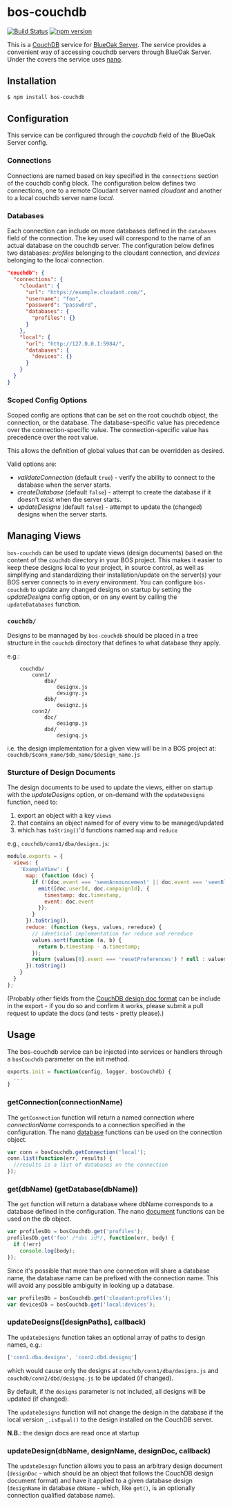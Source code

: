 # bos-couchdb

[![Build Status](https://travis-ci.org/BlueOakJS/bos-couchdb.svg?branch=master)](https://travis-ci.org/BlueOakJS/bos-couchdb)
[![npm version](https://img.shields.io/npm/v/bos-couchdb.svg)](https://www.npmjs.com/package/bos-couchdb)

This is a [CouchDB](https://couchdb.apache.org/) service for [BlueOak Server](https://github.com/BlueOakJS/blueoak-server).
The service provides a convenient way of accessing couchdb servers through BlueOak Server.
Under the covers the service uses [nano](https://github.com/dscape/nano).

## Installation

```bash
$ npm install bos-couchdb
```

## Configuration

This service can be configured through the _couchdb_ field of the BlueOak Server config.

### Connections

Connections are named based on key specified in the `connections` section of the couchdb config block.
The configuration below defines two connections, one to a remote Cloudant server named _cloudant_ and another to a local couchdb server name _local_.

### Databases

Each connection can include on more databases defined in the `databases` field of the connection.
The key used will correspond to the name of an actual database on the couchdb server.
The configuration below defines two databases: _profiles_ belonging to the cloudant connection, and _devices_ belonging to the local connection.

```json
"couchdb": {
  "connections": {
    "cloudant": {
      "url": "https://example.cloudant.com/",
      "username": "foo",
      "password": "passw0rd",
      "databases": {
        "profiles": {}
      }
    },
    "local": {
      "url": "http://127.0.0.1:5984/",
      "databases": {
        "devices": {}
      }
    }
  }
}
```

### Scoped Config Options

Scoped config are options that can be set on the root couchdb object, the connection, or the database.
The database-specific value has precedence over the connection-specific value.
The connection-specific value has precedence over the root value.

This allows the definition of global values that can be overridden as desired.

Valid options are:

* *validateConnection* (default `true`) - verify the ability to connect to the database when the server starts.
* *createDatabase* (default `false`) - attempt to create the database if it doesn't exist when the server starts.
* *updateDesigns* (default `false`) - attempt to update the (changed) designs when the server starts.

## Managing Views

`bos-couchdb` can be used to update views (design documents) based on the content of the `couchdb` directory in your BOS project.
This makes it easier to keep these designs local to your project, in source control, as well as simplifying and standardizing their installation/update on the server(s) your BOS server connects to in every environment.
You can configure `bos-couchdb` to update any changed designs on startup by setting the *updateDesigns* config option, or on any event by calling the `updateDatabases` function.

### `couchdb/`

Designs to be mannaged by `bos-couchdb` should be placed in a tree structure in the `couchdb` directory that defines to what database they apply.

e.g.:
```
    couchdb/
        conn1/
            dba/
                designx.js
                designy.js
            dbb/
                designz.js
        conn2/
            dbc/
                designp.js
            dbd/
                designq.js
```

i.e. the design implementation for a given view will be in a BOS project at: `couchdb/$conn_name/$db_name/$design_name.js`

### Sturcture of Design Documents

The design documents to be used to update the views, either on startup with the *updateDesigns* option, or on-demand with the `updateDesigns` function, need to:

1. export an object with a key `views`
2. that contains an object named for of every view to be managed/updated
3. which has `toString()`'d functions named `map` and `reduce`

e.g., `couchdb/conn1/dba/designx.js`:
```js
module.exports = {
  views: {
    'ExampleView': {
      map: (function (doc) {
        if (!(doc.event === 'seenAnnouncement' || doc.event === 'seenBlog')) {
          emit([doc.userId, doc.campaignId], {
            timestamp: doc.timestamp, 
            event: doc.event
          });
        }
      }).toString(),
      reduce: (function (keys, values, rereduce) {
        // identicial implementation for reduce and rereduce
        values.sort(function (a, b) {
          return b.timestamp - a.timestamp;
        });
        return (values[0].event === 'resetPreferences') ? null : values[0];
      }).toString()
    }
  }
};
```

(Probably other fields from the [CouchDB design doc format](http://guide.couchdb.org/draft/design.html) can be include in the export - if you do so and confirm it works, please submit a pull request to update the docs (and tests - pretty please).)

## Usage

The bos-couchdb service can be injected into services or handlers through a `bosCouchdb` parameter on the init method.

```js
exports.init = function(config, logger, bosCouchdb) {
  ...
}
```

### getConnection(connectionName)

The `getConnection` function will return a named connection where _connectionName_ corresponds to a connection specified in the configuration.
The nano [database](https://github.com/dscape/nano#database-functions) functions can be used on the connection object.

```js
var conn = bosCouchdb.getConnection('local');
conn.list(function(err, results) {
  //results is a list of databases on the connection
});
```

### get(dbName) (getDatabase(dbName))

The `get` function will return a database where dbName corresponds to a database defined in the configuration.
The nano [document](https://github.com/dscape/nano#document-functions) functions can be used on the db object.

```js
var profilesDb = bosCouchdb.get('profiles');
profilesDb.get('foo' /*doc id*/, function(err, body) {
  if (!err)
    console.log(body);
});
```

Since it's possible that more than one connection will share a database name, the database name can be prefixed with the connection name.
This will avoid any possible ambiguity in looking up a database.

```js
var profilesDb = bosCouchdb.get('cloudant:profiles');
var devicesDb = bosCouchdb.get('local:devices');
```

### updateDesigns([designPaths], callback)

The `updateDesigns` function takes an optional array of paths to design names, e.g.:
```js
['conn1.dba.designx', 'conn2.dbd.designq']
``` 
which would cause only the designs at `couchdb/conn1/dba/designx.js` and `couchdb/conn2/dbd/designq.js` to be updated (if changed).

By default, if the `designs` parameter is not included, all designs will be updated (if changed).

The `updateDesigns` function will not change the design in the database if the local version `_.isEqual()` to the design installed on the CouchDB server.

**N.B.**: the design docs are read once at startup

### updateDesign(dbName, designName, designDoc, callback)

The `updateDesign` function allows you to pass an arbitrary design document (`designDoc` - which should be an object that follows the CouchDB design document format) and have it applied to a given database design (`designName` in database `dbName` - which, like `get()`, is an optionally connection qualified database name).